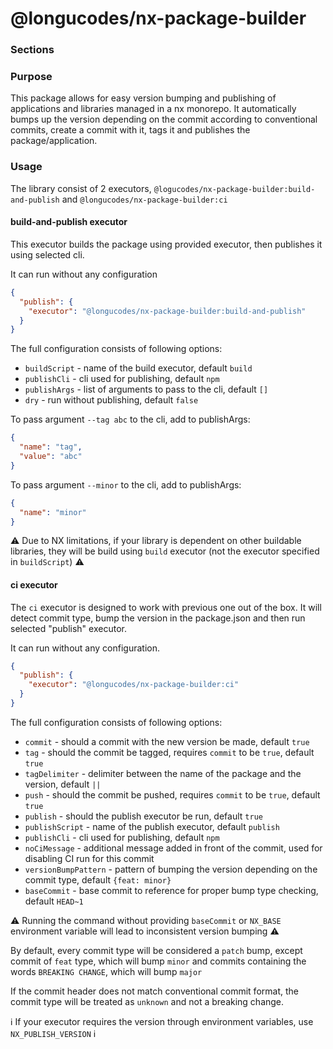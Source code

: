 # @longucodes/nx-package-builder


### Sections



### Purpose

This package allows for easy version bumping and publishing of applications and libraries managed in a nx monorepo.
It automatically bumps up the version depending on the commit according to conventional commits, create a commit with it, tags it and publishes the package/application.

### Usage

The library consist of 2 executors, `@logucodes/nx-package-builder:build-and-publish` and `@longucodes/nx-package-builder:ci`

#### build-and-publish executor

This executor builds the package using provided executor, then publishes it using selected cli.

It can run without any configuration

```json
{
  "publish": {
    "executor": "@longucodes/nx-package-builder:build-and-publish"
  }
}
```

The full configuration consists of following options:

- `buildScript` - name of the build executor, default `build`
- `publishCli` - cli used for publishing, default `npm`
- `publishArgs` - list of arguments to pass to the cli, default `[]`
- `dry` - run without publishing, default `false`


To pass argument `--tag abc` to the cli, add to publishArgs:
```json
{
  "name": "tag",
  "value": "abc"
}
```


To pass argument `--minor` to the cli, add to publishArgs:
```json
{
  "name": "minor"
}
```

:warning: Due to NX limitations, if your library is dependent on other buildable libraries, they will be build using `build` executor (not the executor specified in `buildScript`) :warning:


#### ci executor

The `ci` executor is designed to work with previous one out of the box.
It will detect commit type, bump the version in the package.json and then run selected "publish" executor.

It can run without any configuration.
```json
{
  "publish": {
    "executor": "@longucodes/nx-package-builder:ci"
  }
}
```

The full configuration consists of following options:

- `commit` - should a commit with the new version be made, default `true`
- `tag` - should the commit be tagged, requires `commit` to be `true`, default `true`
- `tagDelimiter` - delimiter between the name of the package and the version, default `||`
- `push` - should the commit be pushed, requires `commit` to be `true`, default `true`
- `publish` - should the publish executor be run, default `true`
- `publishScript` - name of the publish executor, default `publish`
- `publishCli` - cli used for publishing, default `npm`
- `noCiMessage` - additional message added in front of the commit, used for disabling CI run for this commit
- `versionBumpPattern` - pattern of bumping the version depending on the commit type, default `{feat: minor}`
- `baseCommit` - base commit to reference for proper bump type checking, default `HEAD~1`


:warning: Running the command without providing `baseCommit` or `NX_BASE` environment variable will lead to inconsistent version bumping :warning:

By default, every commit type will be considered a `patch` bump, except commit of `feat` type, which will bump `minor` and commits containing the words `BREAKING CHANGE`, which will bump `major`

If the commit header does not match conventional commit format, the commit type will be treated as `unknown` and not a breaking change.

:information_source: If your executor requires the version through environment variables, use `NX_PUBLISH_VERSION` :information_source:
